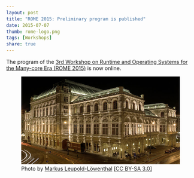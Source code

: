 ```yaml
---
layout: post
title: "ROME 2015: Preliminary program is published"
date: 2015-07-07
thumb: rome-logo.png
tags: [Workshops]
share: true
---
```


The program of the [3rd Workshop on Runtime and Operating Systems for the Many-core Era (ROME 2015)](https://wrome.github.io/vienna2015/) is now online.

<figure>
<img src="/images/opera.jpg">
<figcaption>Photo by <a href="http://commons.wikimedia.org/wiki/File:StateOperaViennaNightBackside.jpg">Markus Leupold-Löwenthal</a> <a href="http://creativecommons.org/licenses/by-sa/3.0">[CC BY-SA 3.0]</a></figcaption>
</figure>
